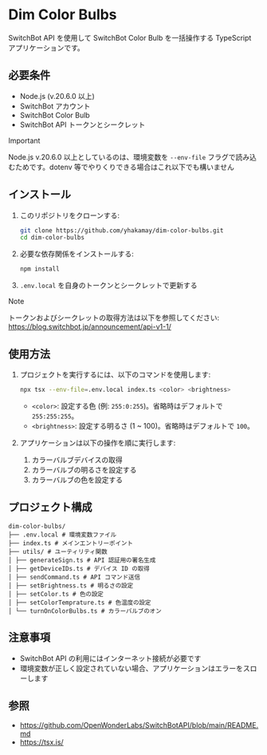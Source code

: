 # Dim Color Bulbs

SwitchBot API を使用して SwitchBot Color Bulb を一括操作する TypeScript アプリケーションです。

## 必要条件

- Node.js (v.20.6.0 以上)
- SwitchBot アカウント
- SwitchBot Color Bulb
- SwitchBot API トークンとシークレット

> [!IMPORTANT]
> Node.js v.20.6.0 以上としているのは、環境変数を `--env-file` フラグで読み込むためです。dotenv 等でやりくりできる場合はこれ以下でも構いません

## インストール

1. このリポジトリをクローンする:

   ```bash
   git clone https://github.com/yhakamay/dim-color-bulbs.git
   cd dim-color-bulbs
   ```

2. 必要な依存関係をインストールする:

   ```bash
   npm install
   ```

3. `.env.local` を自身のトークンとシークレットで更新する

> [!NOTE]
> トークンおよびシークレットの取得方法は以下を参照してください: https://blog.switchbot.jp/announcement/api-v1-1/

## 使用方法

1. プロジェクトを実行するには、以下のコマンドを使用します:

   ```bash
   npx tsx --env-file=.env.local index.ts <color> <brightness>
   ```

   - `<color>`: 設定する色 (例: `255:0:255`)。省略時はデフォルトで `255:255:255`。
   - `<brightness>`: 設定する明るさ (1 ~ 100)。省略時はデフォルトで `100`。

2. アプリケーションは以下の操作を順に実行します:

   1. カラーバルブデバイスの取得
   2. カラーバルブの明るさを設定する
   3. カラーバルブの色を設定する

## プロジェクト構成

```
dim-color-bulbs/
├── .env.local # 環境変数ファイル
├── index.ts # メインエントリーポイント
├── utils/ # ユーティリティ関数
│ ├── generateSign.ts # API 認証用の署名生成
│ ├── getDeviceIDs.ts # デバイス ID の取得
│ ├── sendCommand.ts # API コマンド送信
│ ├── setBrightness.ts # 明るさの設定
│ ├── setColor.ts # 色の設定
│ ├── setColorTemprature.ts # 色温度の設定
│ └── turnOnColorBulbs.ts # カラーバルブのオン
```

## 注意事項

- SwitchBot API の利用にはインターネット接続が必要です
- 環境変数が正しく設定されていない場合、アプリケーションはエラーをスローします

## 参照

- https://github.com/OpenWonderLabs/SwitchBotAPI/blob/main/README.md
- https://tsx.is/
